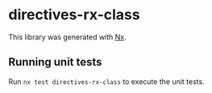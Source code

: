 # directives-rx-class

This library was generated with [Nx](https://nx.dev).

## Running unit tests

Run `nx test directives-rx-class` to execute the unit tests.
